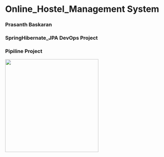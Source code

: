 # Online_Hostel_Management System #
### Prasanth Baskaran ###
### SpringHibernate_JPA DevOps Project ###
### Pipiline Project ###

<img src="https://www.bestdevops.com/wp-content/uploads/2019/05/jenkins.jpg" width="300"/>
